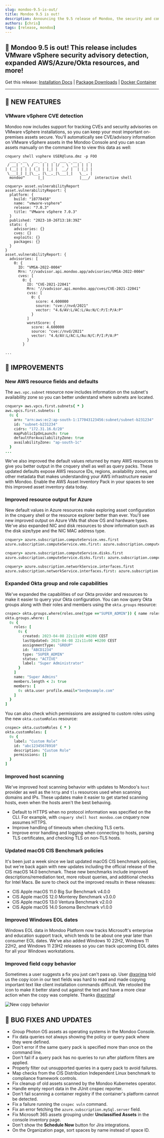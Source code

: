 ```yaml
---
slug: mondoo-9.5-is-out/
title: Mondoo 9.5 is out!
description: Announcing the 9.5 release of Mondoo, the security and compliance platform that prioritizes risks that matter most in your infrastructure.
authors: [chris]
tags: [release, mondoo]
---
```


## 🥳 Mondoo 9.5 is out! This release includes VMware vSphere security advisory detection, expanded AWS/Azure/Okta resources, and more!

Get this release: [Installation Docs](/cnspec/) | [Package Downloads](https://releases.mondoo.com/cnspec/) | [Docker Container](https://hub.docker.com/r/mondoo/cnspec)

---

## 🎉 NEW FEATURES

### VMware vSphere CVE detection

Mondoo now includes support for tracking CVEs and security advisories on VMware vSphere installations, so you can keep your most important on-premises assets secure. You'll automatically see CVE/advisory information on VMware vSphere assets in the Mondoo Console and you can scan assets manually on the command line to view this data as well:

```shell
cnquery shell vsphere USER@luna.dmz -p FOO
  ___ _ __   __ _ _   _  ___ _ __ _   _
 / __| '_ \ / _` | | | |/ _ \ '__| | | |
| (__| | | | (_| | |_| |  __/ |  | |_| |
 \___|_| |_|\__, |\__,_|\___|_|   \__, |
  mondoo™      |_|                |___/  interactive shell

cnquery> asset.vulnerabilityReport
asset.vulnerabilityReport: {
  platform: {
    build: "18778458"
    name: "vmware-vsphere"
    release: "7.0.3"
    title: "VMware vSphere 7.0.3"
  }
  published: "2023-10-26T13:18:39Z"
  stats: {
    advisories: {}
    cves: {}
    exploits: {}
    packages: {}
  }
}
asset.vulnerabilityReport: {
  advisories: [
    0: {
      ID: "VMSA-2022-0004"
      Mrn: "//vadvisor.api.mondoo.app/advisories/VMSA-2022-0004"
      cves: [
        0: {
          ID: "CVE-2021-22041"
          Mrn: "//vadvisor.api.mondoo.app/cves/CVE-2021-22041"
          cvss: [
            0: {
              score: 4.600000
              source: "cve://nvd/2021"
              vector: "4.6/AV:L/AC:L/Au:N/C:P/I:P/A:P"
            }
          ]
          worstScore: {
            score: 4.600000
            source: "cve://nvd/2021"
            vector: "4.6/AV:L/AC:L/Au:N/C:P/I:P/A:P"
          }
        }

...
```

## 🧹 IMPROVEMENTS

### New AWS resource fields and defaults

The `aws.vpc.subnet` resource now includes information on the subnet's availability zone so you can better understand where subnets are located.

```coffeescript
cnquery> aws.vpcs.first.subnets{ * }
aws.vpcs.first.subnets: [
  0: {
    arn: "arn:aws:ec2:ap-south-1:177043123456:subnet/subnet-b231234"
    id: "subnet-b231234"
    cidrs: "172.31.16.0/20"
    mapPublicIpOnLaunch: true
    defaultForAvailabilityZone: true
    availabilityZone: "ap-south-1c"
  }
...
```

We've also improved the default values returned by many AWS resources to give you better output in the cnquery shell as well as query packs. These updated defaults expose AWS resource IDs, regions, availability zones, and other metadata that makes understanding your AWS infrastructure easier with Mondoo. Enable the AWS Asset Inventory Pack in your spaces to see this improved asset inventory data today.

### Improved resource output for Azure

New default values in Azure resources make exploring asset configuration in the cnquery shell or the resource explorer better than ever. You'll see new improved output on Azure VMs that show OS and hardware types. We've also expanded NIC and disk resources to show information such as the disk size/type and the NIC MAC address type.

```coffeescript
cnquery> azure.subscription.computeService.vms.first
azure.subscription.computeService.vms.first: azure.subscription.computeService.vm name="Windows-VM-5n6o" location="eastus" properties.hardwareProfile.vmSize="Standard_DS2_v2" properties.storageProfile.osDisk.osType="Windows"

cnquery> azure.subscription.computeService.disks.first
azure.subscription.computeService.disks.first: azure.subscription.computeService.disk name="Windows-VM-OsDisk-5n6o" location="eastus" properties.osType="Windows" properties.diskSizeGB=127.000000 properties.diskState="Attached"

cnquery> azure.subscription.networkService.interfaces.first
azure.subscription.networkService.interfaces.first: azure.subscription.networkService.interface name="Windows-VM-NIC-5n6o" location="eastus" properties.macAddress="60-45-BD-D7-7E-53" properties.nicType="Standard"
```

### Expanded Okta group and role capabilities

We've expanded the capabilities of our Okta provider and resources to make it easier to query your Okta configuration. You can now query Okta groups along with their roles and members using the `okta.groups` resource:

```coffeescript
cnspec> okta.groups.where(roles.one(type =="SUPER_ADMIN")) { name roles { * } members members.length < 2 }
okta.groups.where: [
  0: {
    roles: [
      0: {
        created: 2023-04-08 22:11:00 +0200 CEST
        lastUpdated: 2023-04-08 22:11:00 +0200 CEST
        assignmentType: "GROUP"
        id: "ABCD1234"
        type: "SUPER_ADMIN"
        status: "ACTIVE"
        label: "Super Administrator"
      }
    ]
    name: "Super Admins"
    members.length < 2: true
    members: [
      0: okta.user profile.email="ben@example.com"
    ]
  }
]
```

You can also check which permissions are assigned to custom roles using the new `okta.customRoles` resource:

```coffeescript
cnspec> okta.customRoles { * }
okta.customRoles: [
  0: {
    label: "Custom Role"
    id: "abc12345678910"
    description: "Custom Role"
    permissions: []
  }
]
```

### Improved host scanning

We've improved host scanning behavior with updates to Mondoo's `host` provider as well as the `http` and `tls` resources used when scanning domains and IPs. These updates make it easier to get started scanning hosts, even when the hosts aren't the best behaving.

- Default to HTTPS when no protocol information was specified on the CLI. For example, with `cnquery shell host mondoo.com` cnquery now assumes HTTPS.
- Improve handling of timeouts when checking TLS certs.
- Improve error handling and logging when connecting to hosts, parsing TLS certificates, and checking TLS on non-TLS hosts.

### Updated macOS CIS Benchmark policies

It's been just a week since we last updated macOS CIS benchmark policies, but we're back again with new updates including the official release of the CIS macOS 14.0 benchmark. These new benchmarks include improved descriptions/remediation text, more robust queries, and additional checks for Intel Macs. Be sure to check out the improved results in these releases:

- CIS Apple macOS 11.0 Big Sur Benchmark v4.0.0
- CIS Apple macOS 12.0 Monterey Benchmark v3.0.0
- CIS Apple macOS 13.0 Ventura Benchmark v2.0.0
- CIS Apple macOS 14.0 Sonoma Benchmark v1.0.0

### Improved Windows EOL dates

Windows EOL data in Mondoo Platform now tracks Microsoft's enterprise and education support track, which tends to be about one year later than consumer EOL dates. We've also added Windows 10 22H2, Windows 11 22H2, and Windows 11 23H2 releases so you can track upcoming EOL dates for all your Windows workstations.

### Improved field copy behavior

Sometimes a user suggests a fix you just can't pass up. User [@xorima](https://github.com/xorima) told us the copy icon in our text fields was hard to read and made copying important text like client installation commands difficult. We retooled the icon to make it better stand out against the text and have a more clear action when the copy was complete. Thanks [@xorima](https://github.com/xorima)!

![New copy behavior](/img/releases/2023-11-01-mondoo-9.5-is-out/copy.gif)

## 🐛 BUG FIXES AND UPDATES

- Group Photon OS assets as operating systems in the Mondoo Console.
- Fix data queries not always showing the policy or query pack where they were defined.
- Don't error if the same query pack is specified more than once on the command line.
- Don't fail if a query pack has no queries to run after platform filters are applied.
- Properly filter out unsupported queries in a query pack to avoid failures.
- Map checks from the CIS Distribution Independent Linux benchmark to compliance framework controls.
- Fix cleanup of old assets scanned by the Mondoo Kubernetes operator.
- Handle empty report data in the JUnit cnspec reporter.
- Don't fail scanning a container registry if the container's platform cannot be detected.
- Fix a failure running the `cnspec vuln` command.
- Fix an error fetching the `azure.subscription.mySql.server` field.
- Fix Microsoft 365 assets grouping under **Unclassified Assets** in the console inventory page.
- Don't show the **Schedule Now** button for Jira integrations.
- On the Organization page, sort spaces by name instead of space ID.
